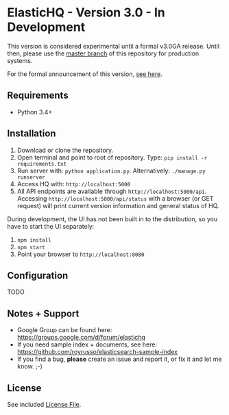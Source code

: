 ElasticHQ - Version 3.0 - In Development
=========

This version is considered experimental until a formal v3.0GA release. Until then, please use the [master branch](https://github.com/ElasticHQ/elasticsearch-HQ/tree/master) of this repository for production systems.

For the formal announcement of this version, [see here](https://groups.google.com/forum/#!topic/elastichq/rZOBFNePRKg).

Requirements
------------

* Python 3.4+


Installation
------------

1. Download or clone the repository. 
2. Open terminal and point to root of repository. Type: ``pip install -r requirements.txt``
3. Run server with: `` python application.py ``. Alternatively: ``./manage.py runserver``
4. Access HQ with: `` http://localhost:5000 ``
5. All API endpoints are available through `` http://localhost:5000/api ``. Accessing `` http://localhost:5000/api/status `` with a browser (or GET request) will print current version information and general status of HQ. 

During development, the UI has not been built in to the distribution, so you have to start the UI separately:

1. ``npm install``
2. ``npm start``
3. Point your browser to ``http://localhost:8080``

Configuration
-------------

TODO

Notes + Support
---------------
* Google Group can be found here: https://groups.google.com/d/forum/elastichq
* If you need sample index + documents, see here: https://github.com/royrusso/elasticsearch-sample-index
* If you find a bug, **please** create an issue and report it, or fix it and let me know. ;-)
 
License
------------
See included [License File](LICENSE.md).


